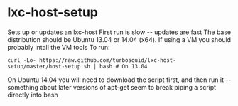 lxc-host-setup
==============
Sets up or updates an lxc-host
First run is slow -- updates are fast
The base distribution should be Ubuntu 13.04 or 14.04 (x64). If using a VM you should probably intall the VM tools
To run: 

    curl -Lo- https://raw.github.com/turbosquid/lxc-host-setup/master/host-setup.sh | bash # On 13.04
    
On Ubuntu 14.04 you will need to download the script first, and then run it -- something about later versions of apt-get seem to break piping a script directly into bash

